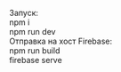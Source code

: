 Запуск: <br>
    npm i <br>
    npm run dev <br>
Отправка на хост Firebase: <br>
    npm run build <br>
    firebase serve <br>